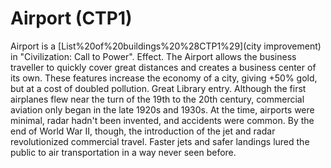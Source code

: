 # Airport (CTP1)

Airport is a [List%20of%20buildings%20%28CTP1%29](city improvement) in "Civilization: Call to Power".
Effect.
The Airport allows the business traveller to quickly cover great distances and creates a business center of its own. These features increase the economy of a city, giving +50% gold, but at a cost of doubled pollution.
Great Library entry.
Although the first airplanes flew near the turn of the 19th to the 20th century, commercial aviation only began in the late 1920s and 1930s. At the time, airports were minimal, radar hadn't been invented, and accidents were common. By the end of World War II, though, the introduction of the jet and radar revolutionized commercial travel. Faster jets and safer landings lured the public to air transportation in a way never seen before.